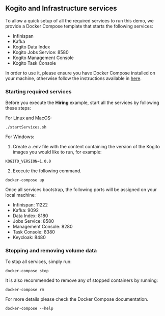 ## Kogito and Infrastructure services

To allow a quick setup of all the required services to run this demo, we provide a Docker Compose template that starts the following services:
- Infinispan
- Kafka
- Kogito Data Index
- Kogito Jobs Service: 8580
- Kogito Management Console
- Kogito Task Console

In order to use it, please ensure you have Docker Compose installed on your machine, otherwise follow the instructions available
 in [here](https://docs.docker.com/compose/install/).
 
### Starting required services

  Before you execute the **Hiring** example, start all the services by following these steps:

  For Linux and MacOS:

    ./startServices.sh

  For Windows:
   
  1. Create a .env file with the content containing the version of the Kogito images you would like to run, 
  for example:

    KOGITO_VERSION=1.0.0

  2. Execute the following command. 

    docker-compose up

  Once all services bootstrap, the following ports will be assigned on your local machine:
  - Infinispan: 11222
  - Kafka: 9092
  - Data Index: 8180
  - Jobs Service: 8580
  - Management Console: 8280
  - Task Console: 8380
  - Keycloak: 8480

### Stopping and removing volume data
  
  To stop all services, simply run:

    docker-compose stop

  It is also recommended to remove any of stopped containers by running:
  
    docker-compose rm
    
  For more details please check the Docker Compose documentation.
  
    docker-compose --help
